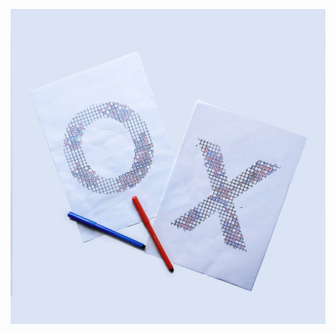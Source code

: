 ![The letters O and X made of square paper serving as a playing area for the five-in-a-row game. The choice of characters are inspirited by the circle and cross symbols  commonly used in this game.](img/Letters-X-O-Tycova.jpg)
